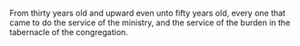 From thirty years old and upward even unto fifty years old, every one that came to do the service of the ministry, and the service of the burden in the tabernacle of the congregation.
